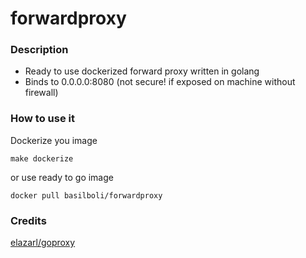 # forwardproxy

### Description

- Ready to use dockerized forward proxy written in golang
- Binds to 0.0.0.0:8080 (not secure! if exposed on machine without firewall)


### How to use it 

Dockerize you image 

``` make dockerize ```

or use ready to go image 

``` docker pull basilboli/forwardproxy ```

### Credits

[elazarl/goproxy](https://github.com/elazarl/goproxy)
